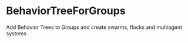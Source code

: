 # BehaviorTreeForGroups
 Add Behavior Trees to Groups and create swarms, flocks and multiagent systems
